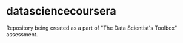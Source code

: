 # datasciencecoursera
Repository being created as a part of "The Data Scientist's Toolbox" assessment. 
